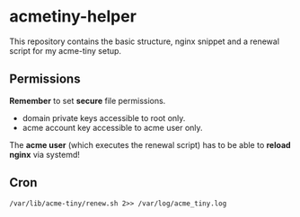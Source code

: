 # acmetiny-helper

This repository contains the basic structure, nginx snippet and a renewal script for my acme-tiny setup.

## Permissions
__Remember__ to set __secure__ file permissions.
- domain private keys accessible to root only.
- acme account key accessible to acme user only.

The __acme user__ (which executes the renewal script) has to be able to __reload nginx__ via systemd!

## Cron
```/var/lib/acme-tiny/renew.sh 2>> /var/log/acme_tiny.log```

